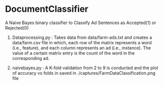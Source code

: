 # DocumentClassifier
A Naive Bayes binary classifier to Classify Ad Sentences as Accepted(1) or Rejected(0)
1. Dataprocessing.py : Takes data from data/farm-ads.txt and creates a data/farm.csv file in which, each  row  of  the  matrix
                       represents a word (i.e., feature), and each column represents an ad (i.e., instance). The value
                       of a certain matrix entry is the count of the word in the corresponding ad.

2. naivebayes.py : A K-fold validation from 2 to 9 is conducted and the plot of accuracy vs folds in saved in 
                   ./captures/FarmDataClassification.png file
